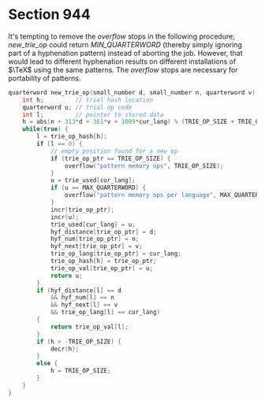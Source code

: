 # Section 944

It's tempting to remove the *overflow* stops in the following procedure;
*new_trie_op* could return *MIN_QUARTERWORD* (thereby simply ignoring part of a hyphenation pattern) instead of aborting the job.
However, that would lead to different hyphenation results on different installations of $\TeX$ using the same patterns.
The *overflow* stops are necessary for portability of patterns.

```c << Declare procedures for preprocessing hyphenation patterns >>=
quarterword new_trie_op(small_number d, small_number n, quarterword v) {
    int h;         // trial hash location
    quarterword u; // trial op code
    int l;         // pointer to stored data
    h = abs(n + 313*d + 361*v + 1009*cur_lang) % (TRIE_OP_SIZE + TRIE_OP_SIZE) - TRIE_OP_SIZE;
    while(true) {
        l = trie_op_hash[h];
        if (l == 0) {
            // empty position found for a new op
            if (trie_op_ptr == TRIE_OP_SIZE) {
                overflow("pattern memory ops", TRIE_OP_SIZE);
            }
            u = trie_used[cur_lang];
            if (u == MAX_QUARTERWORD) {
                overflow("pattern memory ops per language", MAX_QUARTERWORD - MIN_QUARTERWORD);
            }
            incr(trie_op_ptr);
            incr(u);
            trie_used[cur_lang] = u;
            hyf_distance[trie_op_ptr] = d;
            hyf_num[trie_op_ptr] = n;
            hyf_next[trie_op_ptr] = v;
            trie_op_lang[trie_op_ptr] = cur_lang;
            trie_op_hash[h] = trie_op_ptr;
            trie_op_val[trie_op_ptr] = u;
            return u;
        }
        if (hyf_distance[l] == d
            && hyf_num[l] == n
            && hyf_next[l] == v
            && trie_op_lang[l] == cur_lang)
        {
            return trie_op_val[l];
        }
        if (h > -TRIE_OP_SIZE) {
            decr(h);
        }
        else {
            h = TRIE_OP_SIZE;
        }
    }
}
```
